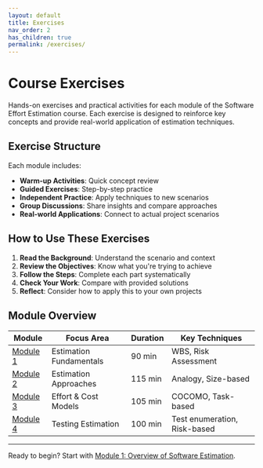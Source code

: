 ```yaml
---
layout: default
title: Exercises
nav_order: 2
has_children: true
permalink: /exercises/
---
```


# Course Exercises

Hands-on exercises and practical activities for each module of the Software Effort Estimation course. Each exercise is designed to reinforce key concepts and provide real-world application of estimation techniques.

## Exercise Structure

Each module includes:
- **Warm-up Activities**: Quick concept review
- **Guided Exercises**: Step-by-step practice
- **Independent Practice**: Apply techniques to new scenarios
- **Group Discussions**: Share insights and compare approaches
- **Real-world Applications**: Connect to actual project scenarios

## How to Use These Exercises

1. **Read the Background**: Understand the scenario and context
2. **Review the Objectives**: Know what you're trying to achieve
3. **Follow the Steps**: Complete each part systematically
4. **Check Your Work**: Compare with provided solutions
5. **Reflect**: Consider how to apply this to your own projects

## Module Overview

| Module | Focus Area | Duration | Key Techniques |
|--------|------------|----------|----------------|
| [Module 1](module1/) | Estimation Fundamentals | 90 min | WBS, Risk Assessment |
| [Module 2](module2/) | Estimation Approaches | 115 min | Analogy, Size-based |
| [Module 3](module3/) | Effort & Cost Models | 105 min | COCOMO, Task-based |
| [Module 4](module4/) | Testing Estimation | 100 min | Test enumeration, Risk-based |

---

Ready to begin? Start with [Module 1: Overview of Software Estimation](module1/).
